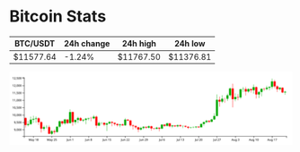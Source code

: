 # Bitcoin Stats

BTC/USDT|24h change|24h high|24h low|
|---|---|---|---|
|$11577.64|-1.24%|$11767.50|$11376.81|

<img src="./chart.svg">
